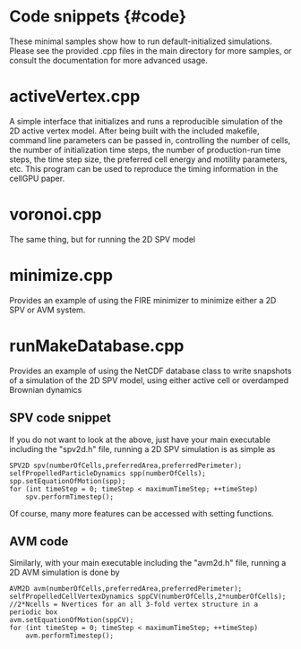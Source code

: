# Code snippets {#code}

These minimal samples show how to run default-initialized simulations. Please see the provided .cpp
files in the main directory for more samples, or consult the documentation for more advanced usage.

# activeVertex.cpp

A simple interface that initializes and runs a reproducible simulation of the 2D active vertex model.
After being built with the included makefile, command line parameters can be passed in, controlling the
number of cells, the number of initialization time steps, the number of production-run time steps, the
time step size, the preferred cell energy and motility parameters, etc. This program can be used to
reproduce the timing information in the cellGPU paper.

# voronoi.cpp

The same thing, but for running the 2D SPV model

# minimize.cpp

Provides an example of using the FIRE minimizer to minimize either a 2D SPV or AVM system.

# runMakeDatabase.cpp

Provides an example of using the NetCDF database class to write snapshots of a simulation of the 2D
SPV model, using either active cell or overdamped Brownian dynamics


## SPV code snippet

If you do not want to look at the above, just have your main executable including the "spv2d.h" file,
running a 2D SPV simulation is as simple as
```
SPV2D spv(numberOfCells,preferredArea,preferredPerimeter);
selfPropelledParticleDynamics spp(numberOfCells);
spp.setEquationOfMotion(spp);
for (int timeStep = 0; timeStep < maximumTimeStep; ++timeStep)
    spv.performTimestep();
```
Of course, many more features can be accessed with setting functions.

## AVM code

Similarly, with your main executable including the "avm2d.h" file, running a 2D AVM simulation is done by
```
AVM2D avm(numberOfCells,preferredArea,preferredPerimeter);
selfPropelledCellVertexDynamics sppCV(numberOfCells,2*numberOfCells); //2*Ncells = Nvertices for an all 3-fold vertex structure in a periodic box
avm.setEquationOfMotion(sppCV);
for (int timeStep = 0; timeStep < maximumTimeStep; ++timeStep)
    avm.performTimestep();
```

